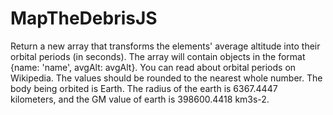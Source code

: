 # MapTheDebrisJS
Return a new array that transforms the elements' average altitude into their orbital periods (in seconds).  The array will contain objects in the format {name: 'name', avgAlt: avgAlt}.  You can read about orbital periods on Wikipedia.  The values should be rounded to the nearest whole number. The body being orbited is Earth.  The radius of the earth is 6367.4447 kilometers, and the GM value of earth is 398600.4418 km3s-2.

